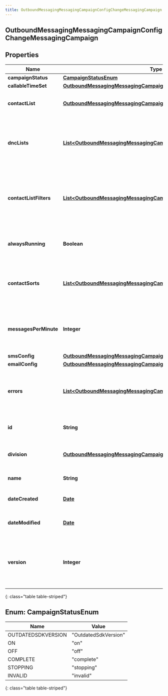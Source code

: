 ```yaml
---
title: OutboundMessagingMessagingCampaignConfigChangeMessagingCampaign
---
```


## OutboundMessagingMessagingCampaignConfigChangeMessagingCampaign

## Properties

| Name                   | Type                                                                                                                                                             | Description                                                                             | Notes      |
| ---------------------- | ---------------------------------------------------------------------------------------------------------------------------------------------------------------- | --------------------------------------------------------------------------------------- | ---------- |
| **campaignStatus**     | [**CampaignStatusEnum**](#CampaignStatusEnum)<!---->                                                                                                             |                                                                                         | [optional] |
| **callableTimeSet**    | <!----><!---->[**OutboundMessagingMessagingCampaignConfigChangeUriReference**](OutboundMessagingMessagingCampaignConfigChangeUriReference.md)<!---->             |                                                                                         | [optional] |
| **contactList**        | <!----><!---->[**OutboundMessagingMessagingCampaignConfigChangeUriReference**](OutboundMessagingMessagingCampaignConfigChangeUriReference.md)<!---->             | A UriReference for a resource                                                           | [optional] |
| **dncLists**           | <!----><!---->[**List&lt;OutboundMessagingMessagingCampaignConfigChangeUriReference&gt;**](OutboundMessagingMessagingCampaignConfigChangeUriReference.md)<!----> | The dnc lists to check before sending a message for this messaging campaign.            | [optional] |
| **contactListFilters** | <!----><!---->[**List&lt;OutboundMessagingMessagingCampaignConfigChangeUriReference&gt;**](OutboundMessagingMessagingCampaignConfigChangeUriReference.md)<!----> | The contact list filters to check before sending a message for this messaging campaign. | [optional] |
| **alwaysRunning**      | <!----><!---->**Boolean**<!---->                                                                                                                                 | Whether this messaging campaign is always running.                                      | [optional] |
| **contactSorts**       | <!----><!---->[**List&lt;OutboundMessagingMessagingCampaignConfigChangeContactSort&gt;**](OutboundMessagingMessagingCampaignConfigChangeContactSort.md)<!---->   | The order in which to sort contacts for dialing, based on up to four columns.           | [optional] |
| **messagesPerMinute**  | <!----><!---->**Integer**<!---->                                                                                                                                 | How many messages this messaging campaign will send per minute.                         | [optional] |
| **smsConfig**          | <!----><!---->[**OutboundMessagingMessagingCampaignConfigChangeSmsConfig**](OutboundMessagingMessagingCampaignConfigChangeSmsConfig.md)<!---->                   |                                                                                         | [optional] |
| **emailConfig**        | <!----><!---->[**OutboundMessagingMessagingCampaignConfigChangeEmailConfig**](OutboundMessagingMessagingCampaignConfigChangeEmailConfig.md)<!---->               |                                                                                         | [optional] |
| **errors**             | <!----><!---->[**List&lt;OutboundMessagingMessagingCampaignConfigChangeErrorDetail&gt;**](OutboundMessagingMessagingCampaignConfigChangeErrorDetail.md)<!---->   | A list of current error conditions associated with this messaging campaign              | [optional] |
| **id**                 | <!----><!---->**String**<!---->                                                                                                                                  | The globally unique identifier for the object.                                          | [optional] |
| **division**           | <!----><!---->[**OutboundMessagingMessagingCampaignConfigChangeUriReference**](OutboundMessagingMessagingCampaignConfigChangeUriReference.md)<!---->             | A UriReference for a resource                                                           | [optional] |
| **name**               | <!----><!---->**String**<!---->                                                                                                                                  | The UI-visible name of the object                                                       | [optional] |
| **dateCreated**        | <!----><!---->[**Date**](Date.md)<!---->                                                                                                                         | Creation time of the entity                                                             | [optional] |
| **dateModified**       | <!----><!---->[**Date**](Date.md)<!---->                                                                                                                         | Last modified time of the entity                                                        | [optional] |
| **version**            | <!----><!---->**Integer**<!---->                                                                                                                                 | Required for updates, must match the version number of the most recent update           | [optional] |

{: class="table table-striped"}

<a name="CampaignStatusEnum"></a>

## Enum: CampaignStatusEnum

| Name               | Value                          |
| ------------------ | ------------------------------ |
| OUTDATEDSDKVERSION | &quot;OutdatedSdkVersion&quot; |
| ON                 | &quot;on&quot;                 |
| OFF                | &quot;off&quot;                |
| COMPLETE           | &quot;complete&quot;           |
| STOPPING           | &quot;stopping&quot;           |
| INVALID            | &quot;invalid&quot;            |

{: class="table table-striped"}
